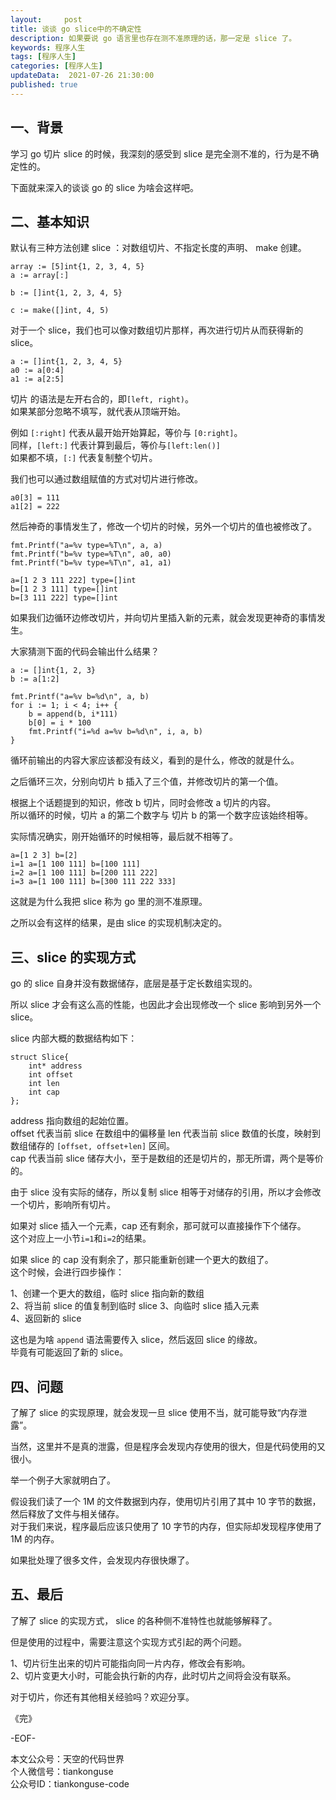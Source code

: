 ```yaml
---   
layout:     post  
title: 谈谈 go slice中的不确定性  
description: 如果要说 go 语言里也存在测不准原理的话，那一定是 slice 了。   
keywords: 程序人生  
tags: [程序人生]    
categories: [程序人生]  
updateData:  2021-07-26 21:30:00  
published: true  
---  
```



## 一、背景  


学习 go 切片 slice 的时候，我深刻的感受到 slice 是完全测不准的，行为是不确定性的。  


下面就来深入的谈谈 go 的 slice 为啥会这样吧。  


## 二、基本知识  


默认有三种方法创建 slice ：对数组切片、不指定长度的声明、 make 创建。  


```
array := [5]int{1, 2, 3, 4, 5}
a := array[:]

b := []int{1, 2, 3, 4, 5}

c := make([]int, 4, 5)
```


对于一个 slice，我们也可以像对数组切片那样，再次进行切片从而获得新的 slice。  


```
a := []int{1, 2, 3, 4, 5}
a0 := a[0:4]
a1 := a[2:5]
```


切片 的语法是左开右合的，即`[left, right)`。  
如果某部分忽略不填写，就代表从顶端开始。  


例如 `[:right]` 代表从最开始开始算起，等价与 `[0:right]`。  
同样，`[left:]` 代表计算到最后，等价与`[left:len()]`  
如果都不填，`[:]` 代表复制整个切片。  



我们也可以通过数组赋值的方式对切片进行修改。  


```
a0[3] = 111
a1[2] = 222
```

然后神奇的事情发生了，修改一个切片的时候，另外一个切片的值也被修改了。  


```
fmt.Printf("a=%v type=%T\n", a, a)
fmt.Printf("b=%v type=%T\n", a0, a0)
fmt.Printf("b=%v type=%T\n", a1, a1)

a=[1 2 3 111 222] type=[]int
b=[1 2 3 111] type=[]int
b=[3 111 222] type=[]int
```


如果我们边循环边修改切片，并向切片里插入新的元素，就会发现更神奇的事情发生。  


大家猜测下面的代码会输出什么结果？  



```
a := []int{1, 2, 3}
b := a[1:2]

fmt.Printf("a=%v b=%d\n", a, b)
for i := 1; i < 4; i++ {
    b = append(b, i*111)
    b[0] = i * 100
    fmt.Printf("i=%d a=%v b=%d\n", i, a, b)
}
```


循环前输出的内容大家应该都没有歧义，看到的是什么，修改的就是什么。  


之后循环三次，分别向切片 b 插入了三个值，并修改切片的第一个值。  


根据上个话题提到的知识，修改 b 切片，同时会修改 a 切片的内容。  
所以循环的时候，切片 a 的第二个数字与 切片 b 的第一个数字应该始终相等。  


实际情况确实，刚开始循环的时候相等，最后就不相等了。  


```
a=[1 2 3] b=[2]
i=1 a=[1 100 111] b=[100 111]
i=2 a=[1 100 111] b=[200 111 222]
i=3 a=[1 100 111] b=[300 111 222 333]
```


这就是为什么我把 slice 称为 go 里的测不准原理。  


之所以会有这样的结果，是由 slice 的实现机制决定的。  


## 三、slice 的实现方式  


go 的 slice 自身并没有数据储存，底层是基于定长数组实现的。  


所以 slice 才会有这么高的性能，也因此才会出现修改一个 slice 影响到另外一个 slice。  


slice 内部大概的数据结构如下：  


```
struct Slice{
    int* address
    int offset 
    int len
    int cap
};
```

address 指向数组的起始位置。  
offset 代表当前 slice 在数组中的偏移量
len 代表当前 slice 数值的长度，映射到数组储存的 `[offset, offset+len]` 区间。  
cap 代表当前 slice 储存大小，至于是数组的还是切片的，那无所谓，两个是等价的。  


由于 slice 没有实际的储存，所以复制 slice 相等于对储存的引用，所以才会修改一个切片，影响所有切片。  


如果对 slice 插入一个元素，cap 还有剩余，那可就可以直接操作下个储存。  
这个对应上一小节`i=1`和`i=2`的结果。  


如果 slice 的 cap 没有剩余了，那只能重新创建一个更大的数组了。  
这个时候，会进行四步操作：  


1、创建一个更大的数组，临时 slice 指向新的数组  
2、将当前 slice 的值复制到临时 slice
3、向临时 slice 插入元素  
4、返回新的 slice


这也是为啥 `append` 语法需要传入 slice，然后返回 slice 的缘故。  
毕竟有可能返回了新的 slice。  


## 四、问题  


了解了 slice 的实现原理，就会发现一旦 slice 使用不当，就可能导致“内存泄露”。  


当然，这里并不是真的泄露，但是程序会发现内存使用的很大，但是代码使用的又很小。  



举一个例子大家就明白了。  


假设我们读了一个 1M 的文件数据到内存，使用切片引用了其中 10 字节的数据，然后释放了文件与相关储存。  
对于我们来说，程序最后应该只使用了 10 字节的内存，但实际却发现程序使用了 1M 的内存。  


如果批处理了很多文件，会发现内存很快爆了。  


## 五、最后  


了解了 slice 的实现方式， slice 的各种侧不准特性也就能够解释了。  


但是使用的过程中，需要注意这个实现方式引起的两个问题。  


1、切片衍生出来的切片可能指向同一片内存，修改会有影响。  
2、切片变更大小时，可能会执行新的内存，此时切片之间将会没有联系。  


对于切片，你还有其他相关经验吗？欢迎分享。  



《完》  


-EOF-  



本文公众号：天空的代码世界  
个人微信号：tiankonguse  
公众号ID：tiankonguse-code  
  

